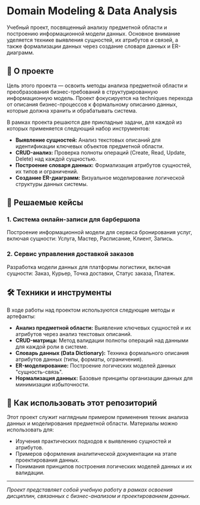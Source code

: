 # Domain Modeling & Data Analysis

Учебный проект, посвященный анализу предметной области и построению информационной модели данных. Основное внимание уделяется технике выявления сущностей, их атрибутов и связей, а также формализации данных через создание словаря данных и ER-диаграмм.

## 📖 О проекте

Цель этого проекта — освоить методы анализа предметной области и преобразования бизнес-требований в структурированную информационную модель. Проект фокусируется на techniques перехода от описания бизнес-процессов к формальному описанию данных, которые должна хранить и обрабатывать система.

В рамках проекта решаются две прикладные задачи, для каждой из которых применяется следующий набор инструментов:
*   **Выявление сущностей:** Анализ текстовых описаний для идентификации ключевых объектов предметной области.
*   **CRUD-анализ:** Проверка полноты операций (Create, Read, Update, Delete) над каждой сущностью.
*   **Построение словаря данных:** Формализация атрибутов сущностей, их типов и ограничений.
*   **Создание ER-диаграмм:** Визуальное моделирование логической структуры данных системы.

## 🧩 Решаемые кейсы

### 1. Система онлайн-записи для барбершопа
Построение информационной модели для сервиса бронирования услуг, включая сущности: Услуга, Мастер, Расписание, Клиент, Запись.

### 2. Сервис управления доставкой заказов
Разработка модели данных для платформы логистики, включая сущности: Заказ, Курьер, Точка доставки, Статус заказа, Платеж.

## 🛠️ Техники и инструменты

В ходе работы над проектом используются следующие методы и артефакты:

*   **Анализ предметной области:** Выявление ключевых сущностей и их атрибутов через анализ текстовых описаний.
*   **CRUD-матрица:** Метод валидации полноты операций над данными для каждой роли в системе.
*   **Словарь данных (Data Dictionary):** Техника формального описания атрибутов данных (типы, форматы, ограничения).
*   **ER-моделирование:** Построение логических моделей данных "сущность-связь".
*   **Нормализация данных:** Базовые принципы организации данных для минимизации избыточности.


## 🚀 Как использовать этот репозиторий

Этот проект служит наглядным примером применения техник анализа данных и моделирования предметной области. Материалы можно использовать для:
*   Изучения практических подходов к выявлению сущностей и атрибутов.
*   Примеров оформления аналитической документации на этапе проектирования данных.
*   Понимания принципов построения логических моделей данных и их валидации.

---
*Проект представляет собой учебную работу в рамках освоения дисциплин, связанных с бизнес-анализом и проектированием данных.*
